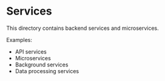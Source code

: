 # Services

This directory contains backend services and microservices.

Examples:
- API services
- Microservices
- Background services
- Data processing services
